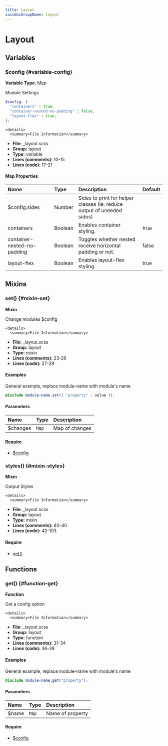 ```yaml
---
title: Layout
sassdocGroupName: layout
---
```



# Layout





## Variables




<div class="sassdoc-item-header">

###  $config {#variable-config}

  <div class="sassdoc-item-header__labels">
    <span class="tag tag--primary"><strong>Variable</strong></span> <span class="tag"><strong>Type</strong>: Map</span>
  </div>

</div>

  

Module Settings
    
    

``` scss
$config: (
  "containers" : true,
  "container-nested-no-padding" : false,
  "layout-flex" : true,
);
```
  

    <details>
      <summary>File Information</summary>
- **File:** _layout.scss
- **Group:** layout
- **Type:** variable
- **Lines (comments):** 10-15
- **Lines (code):** 17-21
    </details>
    

#### Map Properties


|Name|Type|Description|Default|
|:--|:--|:--|:--|
|$config.sides|Number|Sides to print for helper classes (ie. reduce output of uneeded sides)||
|containers|Boolean|Enables container styling.|true|
|container-nested-no-padding|Boolean|Toggles whether nested receive horizontal padding or not.|false|
|layout-flex|Boolean|Enables layout-flex styling.|true|

    
  

## Mixins




<div class="sassdoc-item-header">

###  set() {#mixin-set}

  <div class="sassdoc-item-header__labels">
    <span class="tag tag--primary"><strong>Mixin</strong></span>
  </div>

</div>

  

Change modules $config
    
    

    <details>
      <summary>File Information</summary>
- **File:** _layout.scss
- **Group:** layout
- **Type:** mixin
- **Lines (comments):** 23-26
- **Lines (code):** 27-29
    </details>
    

#### Examples

General example, replace module-name with module's name      


``` scss
@include module-name.set(( "property" : value ));
```
  

      

#### Parameters


|Name|Type|Description|
|:--|:--|:--|
|$changes|`Map`|Map of changes|

    

#### Require

- [$config](/sass/base/elements/#variable-config)
  


<div class="sassdoc-item-header">

###  styles() {#mixin-styles}

  <div class="sassdoc-item-header__labels">
    <span class="tag tag--primary"><strong>Mixin</strong></span>
  </div>

</div>

  

Output Styles 
    
    

    <details>
      <summary>File Information</summary>
- **File:** _layout.scss
- **Group:** layout
- **Type:** mixin
- **Lines (comments):** 40-40
- **Lines (code):** 42-103
    </details>
    

#### Require

- [get()](/sass/base/elements/#function-get)
  
  

## Functions




<div class="sassdoc-item-header">

###  get() {#function-get}

  <div class="sassdoc-item-header__labels">
    <span class="tag tag--primary"><strong>Function</strong></span>
  </div>

</div>

  

Get a config option
    
    

    <details>
      <summary>File Information</summary>
- **File:** _layout.scss
- **Group:** layout
- **Type:** function
- **Lines (comments):** 31-34
- **Lines (code):** 36-38
    </details>
    

#### Examples

General example, replace module-name with module's name      


``` scss
@include module-name.get("property");
```
  

      

#### Parameters


|Name|Type|Description|
|:--|:--|:--|
|$name|`Map`|Name of property|

    

#### Require

- [$config](/sass/base/elements/#variable-config)
  
  
  
